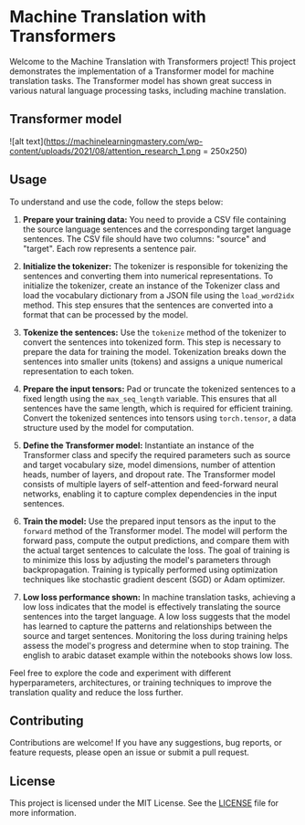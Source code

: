 # Machine Translation with Transformers

Welcome to the Machine Translation with Transformers project! This project demonstrates the implementation of a Transformer model for machine translation tasks. The Transformer model has shown great success in various natural language processing tasks, including machine translation.

## Transformer model

![alt text](https://machinelearningmastery.com/wp-content/uploads/2021/08/attention_research_1.png = 250x250)

## Usage

To understand and use the code, follow the steps below:

1. **Prepare your training data:** You need to provide a CSV file containing the source language sentences and the corresponding target language sentences. The CSV file should have two columns: "source" and "target". Each row represents a sentence pair.

2. **Initialize the tokenizer:** The tokenizer is responsible for tokenizing the sentences and converting them into numerical representations. To initialize the tokenizer, create an instance of the Tokenizer class and load the vocabulary dictionary from a JSON file using the `load_word2idx` method. This step ensures that the sentences are converted into a format that can be processed by the model.

3. **Tokenize the sentences:** Use the `tokenize` method of the tokenizer to convert the sentences into tokenized form. This step is necessary to prepare the data for training the model. Tokenization breaks down the sentences into smaller units (tokens) and assigns a unique numerical representation to each token.

4. **Prepare the input tensors:** Pad or truncate the tokenized sentences to a fixed length using the `max_seq_length` variable. This ensures that all sentences have the same length, which is required for efficient training. Convert the tokenized sentences into tensors using `torch.tensor`, a data structure used by the model for computation.

5. **Define the Transformer model:** Instantiate an instance of the Transformer class and specify the required parameters such as source and target vocabulary size, model dimensions, number of attention heads, number of layers, and dropout rate. The Transformer model consists of multiple layers of self-attention and feed-forward neural networks, enabling it to capture complex dependencies in the input sentences.

6. **Train the model:** Use the prepared input tensors as the input to the `forward` method of the Transformer model. The model will perform the forward pass, compute the output predictions, and compare them with the actual target sentences to calculate the loss. The goal of training is to minimize this loss by adjusting the model's parameters through backpropagation. Training is typically performed using optimization techniques like stochastic gradient descent (SGD) or Adam optimizer.

7. **Low loss performance shown:** In machine translation tasks, achieving a low loss indicates that the model is effectively translating the source sentences into the target language. A low loss suggests that the model has learned to capture the patterns and relationships between the source and target sentences. Monitoring the loss during training helps assess the model's progress and determine when to stop training. The english to arabic dataset example within the notebooks shows low loss.

Feel free to explore the code and experiment with different hyperparameters, architectures, or training techniques to improve the translation quality and reduce the loss further.

## Contributing

Contributions are welcome! If you have any suggestions, bug reports, or feature requests, please open an issue or submit a pull request.

## License

This project is licensed under the MIT License. See the [LICENSE](LICENSE) file for more information.
